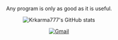 <div align="center">
  
Any program is only as good as it is useful.

![Krkarma777's GitHub stats](https://github-readme-stats.vercel.app/api?username=krkarma777&show_icons=true&theme=radical)

[![Gmail](https://img.shields.io/badge/Gmail-D14836?style=flat-square&logo=gmail&logoColor=white)](mailto:krkarma777@gmail.com)

</div>
